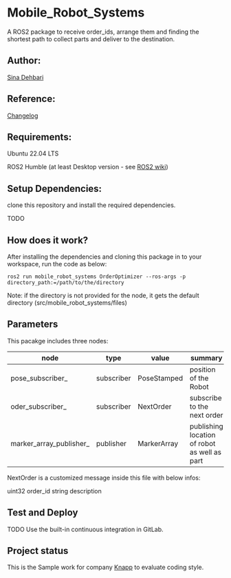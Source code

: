 # Mobile_Robot_Systems

A ROS2 package to receive order_ids, arrange them and finding the shortest path to collect parts and deliver to the destination.

## Author:
[Sina Dehbari](dehbari.sina@gmail.com)


## Reference:

[Changelog](CHANGELOG.md)




## Requirements:

Ubuntu 22.04 LTS

ROS2 Humble (at least Desktop version - see [ROS2 wiki](https://docs.ros.org/en/humble/index.html))


## Setup Dependencies:
clone this repository and install the required dependencies.

TODO

## How does it work?

After installing the dependencies and cloning this package in to your workspace, run the code as below:

```
ros2 run mobile_robot_systems OrderOptimizer --ros-args -p directory_path:=/path/to/the/directory
```
Note: if the directory is not provided for the node, it gets the default directory (src/mobile_robot_systems/files)

## Parameters

This pacakge includes three nodes:

|  node   |  type | value  |  summary |
| --------- | ------- | -------  | ------------- |
| pose_subscriber_ | subscriber | PoseStamped | position of the Robot |
| oder_subscriber_ | subscriber | NextOrder | subscribe to the next order |
| marker_array_publisher_ | publisher | MarkerArray | publishing location of robot as well as part |

NextOrder is a customized message inside this file with below infos:

uint32 order_id
string description

## Test and Deploy

TODO
Use the built-in continuous integration in GitLab.


## Project status
This is the Sample work for company [Knapp](https://www.knapp.com/en/) to evaluate coding style.